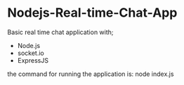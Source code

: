 # Nodejs-Real-time-Chat-App
Basic real time chat application with;
* Node.js 
* socket.io
* ExpressJS

the command for running the application is: node index.js
